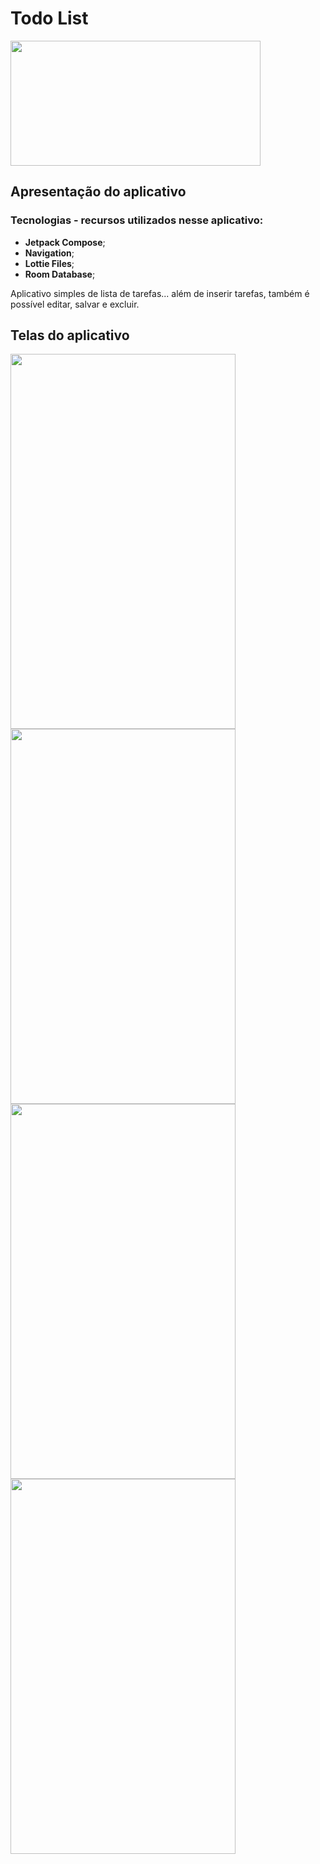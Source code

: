 # Todo List

<img src="https://github.com/user-attachments/assets/195b7b30-7408-4022-be72-adb5bf4ff910" width="400" height="200"/>

</div>

## Apresentação do aplicativo

### Tecnologias - recursos utilizados nesse aplicativo:
<ul>
  <li><b>Jetpack Compose</b>;</li>
  <li><b>Navigation</b>;</li>
  <li><b>Lottie Files</b>;</li>
  <li><b>Room Database</b>;</li>
</ul>

Aplicativo simples de lista de tarefas... além de inserir tarefas, também é possível editar, salvar e excluir.

## Telas do aplicativo


<img src="https://github.com/user-attachments/assets/5dc0ac6d-a7c6-461a-a613-a61ffe1cffbe" width="360" height="600"/>
<img src="https://github.com/user-attachments/assets/39df06ff-aa99-48a1-bb1e-287520ec6f8a" width="360" height="600"/>
<img src="https://github.com/user-attachments/assets/05497bcc-166d-457d-a642-82895c5fb397" width="360" height="600"/>
<img src="https://github.com/user-attachments/assets/d9a82c3a-25be-4ea8-a78e-5b39c8665139" width="360" height="600"/>






